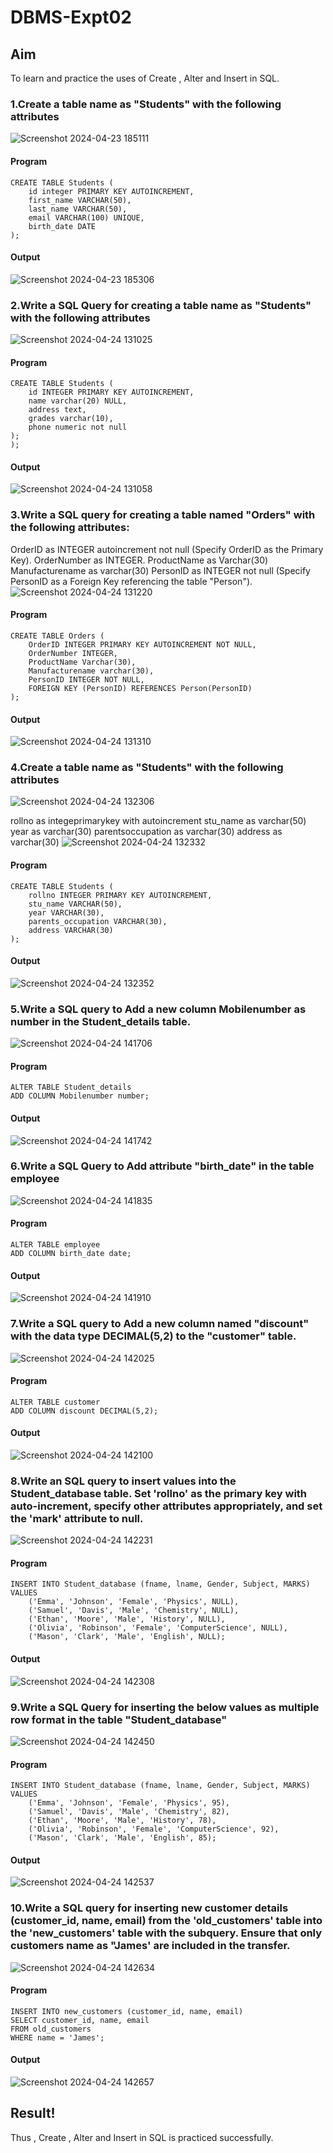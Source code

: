 # DBMS-Expt02

## Aim
To learn and practice the uses of Create , Alter and Insert in SQL.

### 1.Create a table name as "Students" with the following attributes
![Screenshot 2024-04-23 185111](https://github.com/Harsayazheni/DBMS-Expt02/assets/118708467/9bf6a267-502f-43eb-a1a5-c2d76fcd6dd9)
#### Program
```
CREATE TABLE Students (
    id integer PRIMARY KEY AUTOINCREMENT,
    first_name VARCHAR(50),
    last_name VARCHAR(50),
    email VARCHAR(100) UNIQUE,
    birth_date DATE
);
```
#### Output
![Screenshot 2024-04-23 185306](https://github.com/Harsayazheni/DBMS-Expt02/assets/118708467/ea121922-a4f7-4d49-a515-1662f5cf9c1d)

### 2.Write a SQL Query for creating a table name as "Students" with the following attributes
![Screenshot 2024-04-24 131025](https://github.com/Harsayazheni/DBMS-Expt02/assets/118708467/12778c47-8872-4575-921d-17d8e5f6d1b2)

#### Program
```
CREATE TABLE Students (
    id INTEGER PRIMARY KEY AUTOINCREMENT,
    name varchar(20) NULL,
    address text,
    grades varchar(10),
    phone numeric not null
);
);
```
#### Output
![Screenshot 2024-04-24 131058](https://github.com/Harsayazheni/DBMS-Expt02/assets/118708467/4508f6de-4dd2-4fbd-9739-18586f84bd67)

### 3.Write a SQL query for creating a table named "Orders" with the following attributes:

OrderID as INTEGER  autoincrement not null (Specify OrderID as the Primary Key).
OrderNumber as INTEGER.
ProductName as Varchar(30)
Manufacturename as varchar(30)
PersonID as INTEGER  not null (Specify PersonID as a Foreign Key referencing the table "Person").
![Screenshot 2024-04-24 131220](https://github.com/Harsayazheni/DBMS-Expt02/assets/118708467/1abfc347-b28c-459c-8933-7052e86b564b)


#### Program
```
CREATE TABLE Orders (
    OrderID INTEGER PRIMARY KEY AUTOINCREMENT NOT NULL,
    OrderNumber INTEGER,
    ProductName Varchar(30),
    Manufacturename varchar(30),
    PersonID INTEGER NOT NULL,
    FOREIGN KEY (PersonID) REFERENCES Person(PersonID)
);
```
#### Output
![Screenshot 2024-04-24 131310](https://github.com/Harsayazheni/DBMS-Expt02/assets/118708467/6928f42a-c3f3-4763-92db-fb97bd42b72d)

### 4.Create a table name as "Students" with the following attributes
![Screenshot 2024-04-24 132306](https://github.com/Harsayazheni/DBMS-Expt02/assets/118708467/63b583f9-0473-429d-8b2d-bdbc67eceea1)

rollno as integeprimarykey with autoincrement
stu_name as varchar(50)
year as varchar(30)
parentsoccupation as varchar(30)
address as varchar(30)
![Screenshot 2024-04-24 132332](https://github.com/Harsayazheni/DBMS-Expt02/assets/118708467/69873f86-af0d-4b67-a03b-c2498fb63430)

#### Program
```
CREATE TABLE Students (
    rollno INTEGER PRIMARY KEY AUTOINCREMENT,
    stu_name VARCHAR(50),
    year VARCHAR(30),
    parents_occupation VARCHAR(30),
    address VARCHAR(30)
);

```
#### Output
![Screenshot 2024-04-24 132352](https://github.com/Harsayazheni/DBMS-Expt02/assets/118708467/d0337b8c-c0ed-4043-bb85-8bc14cd3d9be)


### 5.Write a SQL query to Add a new column Mobilenumber as number in the Student_details table.
![Screenshot 2024-04-24 141706](https://github.com/Harsayazheni/DBMS-Expt02/assets/118708467/5643ebfb-2edd-45db-9ac6-440ac9b98d89)

#### Program
```
ALTER TABLE Student_details
ADD COLUMN Mobilenumber number;
```
#### Output
![Screenshot 2024-04-24 141742](https://github.com/Harsayazheni/DBMS-Expt02/assets/118708467/79e2301b-e02c-4265-9e52-9fdd1b9effcc)

### 6.Write a SQL Query to Add attribute "birth_date"  in the table employee 
![Screenshot 2024-04-24 141835](https://github.com/Harsayazheni/DBMS-Expt02/assets/118708467/7b1d050b-3637-43f9-8054-bc499e72ccc9)


#### Program
```
ALTER TABLE employee
ADD COLUMN birth_date date;
```
#### Output
![Screenshot 2024-04-24 141910](https://github.com/Harsayazheni/DBMS-Expt02/assets/118708467/3bbec5e4-a2eb-47be-9954-ed2cb4170315)

### 7.Write a SQL query to Add a new column named "discount" with the data type DECIMAL(5,2) to the "customer" table. 
![Screenshot 2024-04-24 142025](https://github.com/Harsayazheni/DBMS-Expt02/assets/118708467/2161440c-e476-4cc8-acf4-6b61fe124efa)


#### Program
```
ALTER TABLE customer
ADD COLUMN discount DECIMAL(5,2);
```
#### Output
![Screenshot 2024-04-24 142100](https://github.com/Harsayazheni/DBMS-Expt02/assets/118708467/c4e44c78-1926-44cf-8d32-eb196b273891)

### 8.Write an SQL query to insert values into the Student_database table. Set 'rollno' as the primary key with auto-increment, specify other attributes appropriately, and set the 'mark' attribute to null.
![Screenshot 2024-04-24 142231](https://github.com/Harsayazheni/DBMS-Expt02/assets/118708467/f126559d-e478-4c80-a6ae-08248f0517cf)



#### Program
```
INSERT INTO Student_database (fname, lname, Gender, Subject, MARKS)
VALUES 
    ('Emma', 'Johnson', 'Female', 'Physics', NULL),
    ('Samuel', 'Davis', 'Male', 'Chemistry', NULL),
    ('Ethan', 'Moore', 'Male', 'History', NULL),
    ('Olivia', 'Robinson', 'Female', 'ComputerScience', NULL),
    ('Mason', 'Clark', 'Male', 'English', NULL);

```
#### Output
![Screenshot 2024-04-24 142308](https://github.com/Harsayazheni/DBMS-Expt02/assets/118708467/afd1254e-227e-4ad7-bb35-f89db6580d5f)

### 9.Write a SQL Query for inserting the below values as multiple row format in the table "Student_database" 
![Screenshot 2024-04-24 142450](https://github.com/Harsayazheni/DBMS-Expt02/assets/118708467/05843f5a-dd46-4ebc-a8de-b385ce556c00)



#### Program
```
INSERT INTO Student_database (fname, lname, Gender, Subject, MARKS) 
VALUES 
    ('Emma', 'Johnson', 'Female', 'Physics', 95),
    ('Samuel', 'Davis', 'Male', 'Chemistry', 82),
    ('Ethan', 'Moore', 'Male', 'History', 78),
    ('Olivia', 'Robinson', 'Female', 'ComputerScience', 92),
    ('Mason', 'Clark', 'Male', 'English', 85);
```
#### Output
![Screenshot 2024-04-24 142537](https://github.com/Harsayazheni/DBMS-Expt02/assets/118708467/79aa22aa-4354-4c95-95d7-f3341ffc039e)

### 10.Write a SQL query for inserting new customer details (customer_id, name, email) from the 'old_customers' table into the 'new_customers' table with the subquery. Ensure that only customers name as "James' are included in the transfer.
![Screenshot 2024-04-24 142634](https://github.com/Harsayazheni/DBMS-Expt02/assets/118708467/0c8590f6-46e8-4676-9e81-28467b5d9945)




#### Program
```
INSERT INTO new_customers (customer_id, name, email)
SELECT customer_id, name, email
FROM old_customers
WHERE name = 'James';

```
#### Output
![Screenshot 2024-04-24 142657](https://github.com/Harsayazheni/DBMS-Expt02/assets/118708467/879fee14-a413-4869-bea4-c1c170556632)



## Result!
Thus , Create , Alter and Insert in SQL is practiced successfully.
